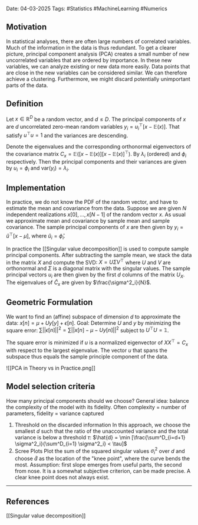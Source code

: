 Date: 04-03-2025
Tags: #Statistics #MachineLearning #Numerics 
## Motivation
In statistical analyses, there are often large numbers of correlated variables. Much of the information in the data is thus redundant. To get a clearer picture, principal component analysis (PCA) creates a small number of new uncorrelated variables that are ordered by importance.
In these new variables, we can analyze existing or new data more easily. Data points that are close in the new variables can be considered similar. We can therefore achieve a clustering. Furthermore, we might discard potentially unimportant parts of the data.

## Definition
Let $x \in \mathbb{R}^D$ be a random vector, and $d \leq D$. The principal components of $x$ are $d$ uncorrelated zero-mean random variables $y_i = u^\top_i [x-\mathbb{E}(x)]$. That satisfy $u^\top u = 1$ and the variances are descending.

Denote the eigenvalues and the corresponding orthonormal eigenvectors of the covariance matrix $C_x= \mathbb{E}([x- \mathbb{E}(x)][x- \mathbb{E}(x)]^\top)$. By $\lambda_i$ (ordered) and $\phi_i$ respectively. Then the principal components and their variances are given by $u_i = \phi_i$ and $\text{var}(y_i) = \lambda_i$.

## Implementation
In practice, we do not know the PDF of the random vector, and have to estimate the mean and covariance from the data. Suppose we are given $N$ independent realizations $x[0], \ldots , x[N-1]$ of the random vector $x$. As usual we approximate mean and covariance by sample mean and sample covariance. The sample principal components of $x$ are then given by
$y_i = \hat{u}^\top [x- \mu]$, where $\hat{u}_i = \hat{\phi}_i$.

In practice the [[Singular value decomposition]] is used to compute sample principal components. After subtracting the sample mean, we stack the data in the matrix $X$ and compute the SVD: $X = U\Sigma V^\top$ where $U$ and $V$ are orthonormal and $\Sigma$ is a diagonal matrix with the singular values. The sample principal vectors $u_i$ are then given by the first $d$ columns of the matrix $U_X$. The eigenvalues of $\hat{C}_x$ are given by $\frac{\sigma^2_i}{N}$.


## Geometric Formulation

We want to find an (affine) subspace of dimension $d$ to approximate the data: $x[n] = \mu + U y[y] + \epsilon [n]$. Goal: Determine $U$ and $y$ by minimizing the square error:
$\sum || \epsilon[n]||^2 = \sum || x[n] - \mu - U y[n] ||^2$ subject to $U^\top U = \mathbb{1}$. 

The square error is minimized if $u$ is a normalized eigenvector of $XX^\top= C_x$ with respect to the largest eigenvalue. The vector $u$ that spans the subspace thus equals the sample principle component of the data.


![[PCA in Theory vs in Practice.png]]

## Model selection criteria
How many principal components should we choose? General idea: balance the complexity of the model with its fidelity. Often complexity = number of parameters, fidelity = variance captured

1. Threshold on the discarded information
In this approach, we choose the smallest $d$ such that the ratio of the unaccounted variance and the total variance is below a threshold $\tau$: $\hat{d} = \min [\frac{\sum^D_{i=d+1} \sigma^2_i}{\sum^D_{i=1} \sigma^2_i} < \tau]$ 
2. Scree Plots
Plot the sum of the squared singular values $\sigma^2_i$ over $d$ and choose $\hat{d}$ as the location of the "knee point", where the curve bends the most. Assumption: first slope emerges from useful parts, the second from nose. It is a somewhat subjective criterion, can be made precise. A clear knee point does not always exist.

---
## References
[[Singular value decomposition]]
